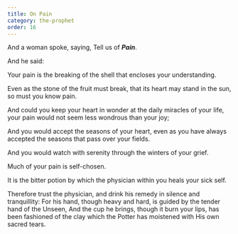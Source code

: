 ```yaml
---
title: On Pain
category: the-prophet
order: 16
---
```

And a woman spoke, saying, Tell us of **_Pain_**.

And he said:

Your pain is the breaking of the shell that encloses your understanding.

Even as the stone of the fruit must break, that its heart may stand in the sun, so must you know pain.

And could you keep your heart in wonder at the daily miracles of your life, your pain would not seem less wondrous than your joy;

And you would accept the seasons of your heart, even as you have always accepted the seasons that pass over your fields.

And you would watch with serenity through the winters of your grief.

Much of your pain is self-chosen.

It is the bitter potion by which the physician within you heals your sick self.

Therefore trust the physician, and drink his remedy in silence and tranquillity: For his hand, though heavy and hard, is guided by the tender hand of the Unseen, And the cup he brings, though it burn your lips, has been fashioned of the clay which the Potter has moistened with His own sacred tears.
